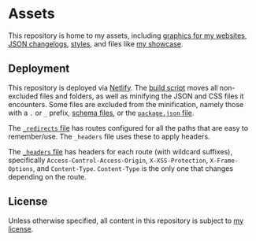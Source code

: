 # Assets

This repository is home to my assets, including [graphics for my websites](article-graphics/),
[JSON changelogs](nebula-changelog.json), [styles](markdown-styling.css), and files
like [my showcase](creations.json).

## Deployment

This repository is deployed via [Netlify](https://netlify.com). The [build script](lib/build.js)
moves all non-excluded files and folders, as well as minifying the JSON and CSS
files it encounters. Some files are excluded from the minification, namely those
with a `.` or `_` prefix, [schema files](userscripts.schema.json), or the
[`package.json` file](package.json).

The [`_redirects` file](_redirects) has routes configured for all the paths that
are easy to remember/use. The `_headers` file uses these to apply headers.

The [`_headers` file](_headers) has headers for each route (with wildcard suffixes),
specifically `Access-Control-Access-Origin`, `X-XSS-Protection`, `X-Frame-Options`,
and `Content-Type`. `Content-Type` is the only one that changes depending on the
route.

## License

Unless otherwise specified, all content in this repository is subject to
[my license](https://hkamran.com/legal/license).
